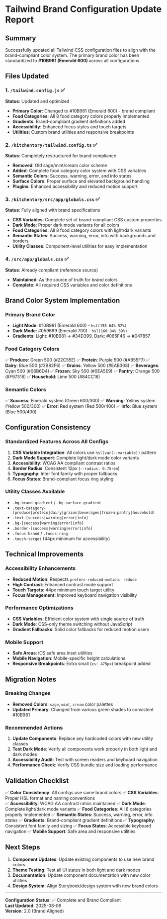 # Tailwind Brand Configuration Update Report

## Summary
Successfully updated all Tailwind CSS configuration files to align with the brand-compliant color system. The primary brand color has been standardized to **#10B981 (Emerald 600)** across all configurations.

## Files Updated

### 1. `/tailwind.config.js` ✅
**Status**: Updated and optimized
- **Primary Color**: Changed to #10B981 (Emerald 600) - brand compliant
- **Food Categories**: All 8 food category colors properly implemented
- **Gradients**: Brand-compliant gradient definitions added
- **Accessibility**: Enhanced focus styles and touch targets
- **Utilities**: Custom brand utilities and responsive breakpoints

### 2. `/kitchentory/tailwind.config.ts` ✅
**Status**: Completely restructured for brand compliance
- **Removed**: Old sage/mint/cream color scheme
- **Added**: Complete food category color system with CSS variables
- **Semantic Colors**: Success, warning, error, and info states
- **Surface Colors**: Proper surface and elevated background handling
- **Plugins**: Enhanced accessibility and reduced motion support

### 3. `/kitchentory/src/app/globals.css` ✅
**Status**: Fully aligned with brand specifications
- **CSS Variables**: Complete set of brand-compliant CSS custom properties
- **Dark Mode**: Proper dark mode variants for all colors
- **Food Categories**: All 8 food category colors with light/dark variants
- **Semantic States**: Success, warning, error, info with backgrounds and borders
- **Utility Classes**: Component-level utilities for easy implementation

### 4. `/src/app/globals.css` ✅
**Status**: Already compliant (reference source)
- **Maintained**: As the source of truth for brand colors
- **Complete**: All required CSS variables and color definitions

## Brand Color System Implementation

### Primary Brand Color
- **Light Mode**: #10B981 (Emerald 600) - `hsl(158 64% 52%)`
- **Dark Mode**: #059669 (Emerald 700) - `hsl(160 84% 39%)`
- **Gradients**: Light: #10B981 → #34D399, Dark: #065F46 → #047857

### Food Category Colors
✅ **Produce**: Green 500 (#22C55E)
✅ **Protein**: Purple 500 (#A855F7)
✅ **Dairy**: Blue 500 (#3B82F6)
✅ **Grains**: Yellow 500 (#EAB308)
✅ **Beverages**: Cyan 500 (#06B6D4)
✅ **Frozen**: Sky 500 (#0EA5E9)
✅ **Pantry**: Orange 500 (#F97316)
✅ **Household**: Lime 500 (#84CC16)

### Semantic Colors
✅ **Success**: Emerald system (Green 600/300)
✅ **Warning**: Yellow system (Yellow 500/300)
✅ **Error**: Red system (Red 500/400)
✅ **Info**: Blue system (Blue 500/400)

## Configuration Consistency

### Standardized Features Across All Configs
1. **CSS Variable Integration**: All colors use `hsl(var(--variable))` pattern
2. **Dark Mode Support**: Complete light/dark mode color variants
3. **Accessibility**: WCAG AA compliant contrast ratios
4. **Border Radius**: Consistent 12px (`--radius: 0.75rem`)
5. **Typography**: Inter font family with proper fallbacks
6. **Focus States**: Brand-compliant focus ring styling

### Utility Classes Available
- `.bg-brand-gradient` / `.bg-surface-gradient`
- `.text-category-[produce|protein|dairy|grains|beverages|frozen|pantry|household]`
- `.text-[success|warning|error|info]`
- `.bg-[success|warning|error|info]`
- `.border-[success|warning|error|info]`
- `.focus-brand` / `.focus-ring`
- `.touch-target` (44px minimum for accessibility)

## Technical Improvements

### Accessibility Enhancements
- **Reduced Motion**: Respects `prefers-reduced-motion: reduce`
- **High Contrast**: Enhanced contrast mode support
- **Touch Targets**: 44px minimum touch target utility
- **Focus Management**: Improved keyboard navigation visibility

### Performance Optimizations
- **CSS Variables**: Efficient color system with single source of truth
- **Dark Mode**: CSS-only theme switching without JavaScript
- **Gradient Fallbacks**: Solid color fallbacks for reduced motion users

### Mobile Support
- **Safe Areas**: iOS safe area inset utilities
- **Mobile Navigation**: Mobile-specific height calculations
- **Responsive Breakpoints**: Extra small (`xs: 475px`) breakpoint added

## Migration Notes

### Breaking Changes
- **Removed Colors**: `sage`, `mint`, `cream` color palettes
- **Updated Primary**: Changed from various green shades to consistent #10B981

### Recommended Actions
1. **Update Components**: Replace any hardcoded colors with new utility classes
2. **Test Dark Mode**: Verify all components work properly in both light and dark modes
3. **Accessibility Audit**: Test with screen readers and keyboard navigation
4. **Performance Check**: Verify CSS bundle size and loading performance

## Validation Checklist

✅ **Color Consistency**: All configs use same brand colors
✅ **CSS Variables**: Proper HSL format and naming conventions  
✅ **Accessibility**: WCAG AA contrast ratios maintained
✅ **Dark Mode**: Complete light/dark mode variants
✅ **Food Categories**: All 8 categories properly implemented
✅ **Semantic States**: Success, warning, error, info states
✅ **Gradients**: Brand-compliant gradient definitions
✅ **Typography**: Consistent font family and sizing
✅ **Focus States**: Accessible keyboard navigation
✅ **Mobile Support**: Safe area and responsive utilities

## Next Steps

1. **Component Updates**: Update existing components to use new brand colors
2. **Theme Testing**: Test all UI states in both light and dark modes
3. **Documentation**: Update component documentation with new color utilities
4. **Design System**: Align Storybook/design system with new brand colors

---

**Configuration Status**: ✅ Complete and Brand Compliant  
**Last Updated**: 2025-08-09  
**Version**: 2.0 (Brand Aligned)